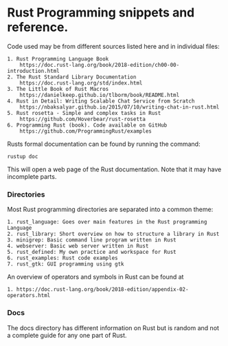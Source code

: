 # Rust Programming snippets and reference. 

Code used may be from different sources listed here and in individual files:

    1. Rust Programming Language Book
        https://doc.rust-lang.org/book/2018-edition/ch00-00-introduction.html
    2. The Rust Standard Library Documentation
        https://doc.rust-lang.org/std/index.html
    3. The Little Book of Rust Macros
        https://danielkeep.github.io/tlborm/book/README.html
    4. Rust in Detail: Writing Scalable Chat Service from Scratch
        https://nbaksalyar.github.io/2015/07/10/writing-chat-in-rust.html
    5. Rust rosetta - Simple and complex tasks in Rust
        https://github.com/Hoverbear/rust-rosetta
    6. Programming Rust (book). Code available on GitHub
        https://github.com/ProgrammingRust/examples

Rusts formal documentation can be found by running the command:

    rustup doc

This will open a web page of the Rust documentation. Note that it may have incomplete parts.

### Directories

Most Rust programming directories are separated into a common theme:
    
    1. rust_language: Goes over main features in the Rust programming Language
    2. rust_library: Short overview on how to structure a library in Rust
    3. minigrep: Basic command line program written in Rust
    4. webserver: Basic web server written in Rust
    5. rust_defined: My own practice and workspace for Rust
    6. rust_examples: Rust code examples
    7. rust_gtk: GUI programming using gtk
    
An overview of operators and symbols in Rust can be found at

    1. https://doc.rust-lang.org/book/2018-edition/appendix-02-operators.html
    
### Docs
The docs directory has different information on Rust but is random and not
a complete guide for any one part of Rust.
